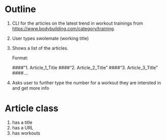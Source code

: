 # Outline

1. CLI for the articles on the latest trend in workout trainings from https://www.bodybuilding.com/category/training.

2. User types swolemate (working title)
3. Shows a list of the articles.

    Format:

    ####“1. Article_1_Title
    ####“2. Article_2_Title”
    ####“3. Article_3_Title”
    ####....
4. Asks user to further type the number for a workout they are intersted in and get more info

# Article class
  1. has a title
  2. has a URL
  3. has workouts
